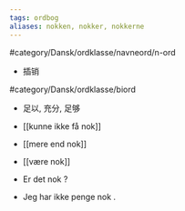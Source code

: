 ```yaml
---
tags: ordbog
aliases: nokken, nokker, nokkerne
---
```


#category/Dansk/ordklasse/navneord/n-ord 
- 插销

#category/Dansk/ordklasse/biord 
- 足以, 充分, 足够

- [[kunne ikke få nok]]
- [[mere end nok]]
- [[være nok]]

- Er det nok ? 
- Jeg har ikke penge nok . 